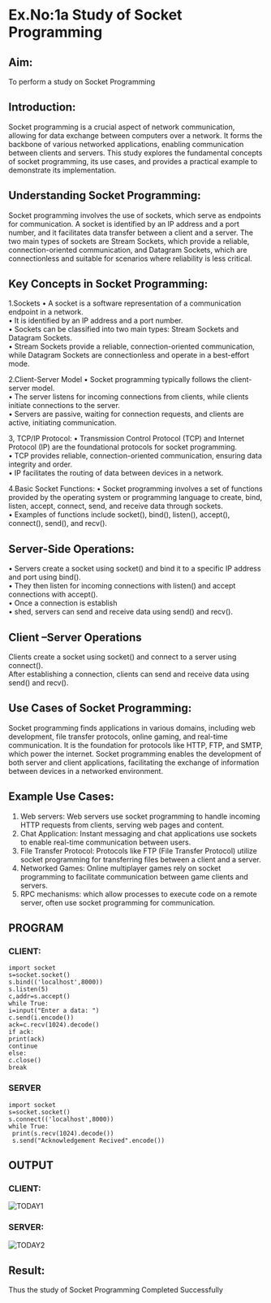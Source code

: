 # Ex.No:1a  			Study of Socket Programming

## Aim: 
To perform a study on Socket Programming
## Introduction:
Socket programming is a crucial aspect of network communication, allowing for data exchange between computers over a network. It forms the backbone of various networked applications, enabling communication between clients and servers. This study explores the fundamental concepts of socket programming, its use cases, and provides a practical example to demonstrate its implementation.
## Understanding Socket Programming:
Socket programming involves the use of sockets, which serve as endpoints for communication. A socket is identified by an IP address and a port number, and it facilitates data transfer between a client and a server. The two main types of sockets are Stream Sockets, which provide a reliable, connection-oriented communication, and Datagram Sockets, which are connectionless and suitable for scenarios where reliability is less critical.
## Key Concepts in Socket Programming:
1.Sockets
•	A socket is a software representation of a communication endpoint in a network.</br>
•	It is identified by an IP address and a port number.</br>
•	Sockets can be classified into two main types: Stream Sockets and Datagram Sockets.</br>
•	Stream Sockets provide a reliable, connection-oriented communication, while Datagram Sockets are connectionless and operate in a best-effort mode.</br>

2.Client-Server Model
•	Socket programming typically follows the client-server model.</br>
•	The server listens for incoming connections from clients, while clients initiate connections to the server.</br>
•	Servers are passive, waiting for connection requests, and clients are active, initiating communication.</br>

3, TCP/IP Protocol:
•	Transmission Control Protocol (TCP) and Internet Protocol (IP) are the foundational protocols for socket programming.</br>
•	TCP provides reliable, connection-oriented communication, ensuring data integrity and order.</br>
•	IP facilitates the routing of data between devices in a network.</br>

4.Basic Socket Functions:
•	Socket programming involves a set of functions provided by the operating system or programming language to create, bind, listen, accept, connect, send, and receive data through sockets.</br>
•	Examples of functions include socket(), bind(), listen(), accept(), connect(), send(), and recv().</br>

## Server-Side Operations:

•	Servers create a socket using socket() and bind it to a specific IP address and port using bind().</br>
•	They then listen for incoming connections with listen() and accept connections with accept().</br>
•	Once a connection is establish </br>
•	shed, servers can send and receive data using send() and recv().</br>

## Client –Server Operations

Clients create a socket using socket() and connect to a server using connect().</br>
After establishing a connection, clients can send and receive data using send() and recv().</br>

## Use Cases of Socket Programming:

Socket programming finds applications in various domains, including web development, file transfer protocols, online gaming, and real-time communication. It is the foundation for protocols like HTTP, FTP, and SMTP, which power the internet. Socket programming enables the development of both server and client applications, facilitating the exchange of information between devices in a networked environment.

## Example Use Cases:

1.	Web servers: Web servers use socket programming to handle incoming HTTP requests from clients, serving web pages and content.</br>
2.	Chat Application: Instant messaging and chat applications use sockets to enable real-time communication between users.</br>
3.	File Transfer Protocol: Protocols like FTP (File Transfer Protocol) utilize socket programming for transferring files between a client and a server.</br>
4.	Networked Games: Online multiplayer games rely on socket programming to facilitate communication between game clients and servers.</br>
5.	RPC mechanisms: which allow processes to execute code on a remote server, often use socket programming for communication.</br>

## PROGRAM 
 ### CLIENT:
 ```
import socket
s=socket.socket()
s.bind(('localhost',8000))
s.listen(5)
c,addr=s.accept()
while True:
 i=input("Enter a data: ")
 c.send(i.encode())
 ack=c.recv(1024).decode()
 if ack:
 print(ack)
 continue
 else:
 c.close()
 break
```
### SERVER
```
import socket
s=socket.socket()
s.connect(('localhost',8000))
while True:
 print(s.recv(1024).decode())
 s.send("Acknowledgement Recived".encode())
```

## OUTPUT
 ### CLIENT:
 ![TODAY1](https://github.com/Yuvaranithulasingam/SocketStudy/assets/121418522/55f2bd97-cb02-43ca-aec4-05d802fa431a)

 ### SERVER:
 ![TODAY2](https://github.com/Yuvaranithulasingam/SocketStudy/assets/121418522/4fde0043-693b-4662-b305-ad5b86224744)

## Result:
Thus the study of Socket Programming Completed Successfully
